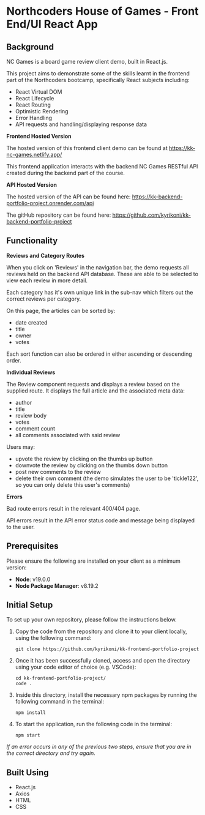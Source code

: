# Northcoders House of Games - Front End/UI React App

## Background

NC Games is a board game review client demo, built in React.js.

This project aims to demonstrate some of the skills learnt in the frontend part of the Northcoders bootcamp, specifically React subjects including:

- React Virtual DOM
- React Lifecycle
- React Routing
- Optimistic Rendering
- Error Handling
- API requests and handling/displaying response data

**Frontend Hosted Version**

The hosted version of this frontend client demo can be found at https://kk-nc-games.netlify.app/

This frontend application interacts with the backend NC Games RESTful API created during the backend part of the course.

**API Hosted Version**

The hosted version of the API can be found here: <https://kk-backend-portfolio-project.onrender.com/api>

The gitHub repository can be found here: <https://github.com/kyrikoni/kk-backend-portfolio-project>

## Functionality

**Reviews and Category Routes**

When you click on 'Reviews' in the navigation bar, the demo requests all reviews held on the backend API database. These are able to be selected to view each review in more detail.

Each category has it's own unique link in the sub-nav which filters out the correct reviews per category.

On this page, the articles can be sorted by:

- date created
- title
- owner
- votes

Each sort function can also be ordered in either ascending or descending order.

**Individual Reviews**

The Review component requests and displays a review based on the supplied route. It displays the full article and the associated meta data:

- author
- title
- review body
- votes
- comment count
- all comments associated with said review

Users may:

- upvote the review by clicking on the thumbs up button
- downvote the review by clicking on the thumbs down button
- post new comments to the review
- delete their own comment (the demo simulates the user to be 'tickle122', so you can only delete this user's comments)

**Errors**

Bad route errors result in the relevant 400/404 page.

API errors result in the API error status code and message being displayed to the user.

## Prerequisites

Please ensure the following are installed on your client as a minimum version:

- **Node**: v19.0.0
- **Node Package Manager**: v8.19.2

## Initial Setup

To set up your own repository, please follow the instructions below.

1. Copy the code from the repository and clone it to your client locally, using the following command:

   `git clone https://github.com/kyrikoni/kk-frontend-portfolio-project`

2. Once it has been successfully cloned, access and open the directory using your code editor of choice (e.g. VSCode):

    ```
    cd kk-frontend-portfolio-project/
    code .
    ```

3. Inside this directory, install the necessary npm packages by running the following command in the terminal:

    `npm install`

4. To start the application, run the following code in the terminal:

    `npm start`

_If an error occurs in any of the previous two steps, ensure that you are in the correct directory and try again._

## Built Using

- React.js
- Axios
- HTML
- CSS